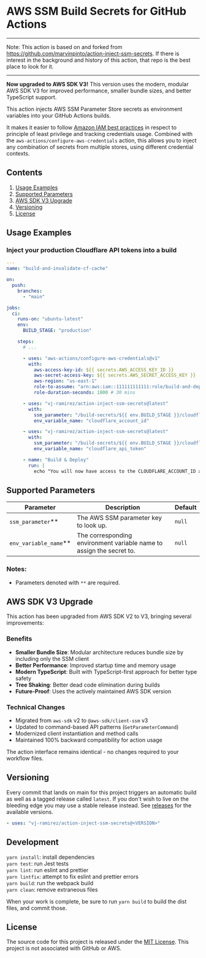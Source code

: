 # AWS SSM Build Secrets for GitHub Actions

---

Note: This action is based on and forked from https://github.com/marvinpinto/action-inject-ssm-secrets. If there is interest in the background and history of this action, that repo is the best place to look for it.

---

**Now upgraded to AWS SDK V3!** This version uses the modern, modular AWS SDK V3 for improved performance, smaller bundle sizes, and better TypeScript support.

This action injects AWS SSM Parameter Store secrets as environment variables into your GitHub Actions builds.

It makes it easier to follow [Amazon IAM best practices](https://docs.aws.amazon.com/IAM/latest/UserGuide/best-practices.html) in respect to principle of least privilege and tracking credentials usage. Combined with the `aws-actions/configure-aws-credentials` action, this allows you to inject any combination of secrets from multiple stores, using different credential contexts.

## Contents

1. [Usage Examples](#usage-examples)
1. [Supported Parameters](#supported-parameters)
1. [AWS SDK V3 Upgrade](#aws-sdk-v3-upgrade)
1. [Versioning](#versioning)
1. [License](#license)

## Usage Examples

### Inject your production Cloudflare API tokens into a build

```yaml
---
name: "build-and-invalidate-cf-cache"

on:
  push:
    branches:
      - "main"

jobs:
  ci:
    runs-on: "ubuntu-latest"
    env:
      BUILD_STAGE: "production"

    steps:
      # ...

      - uses: "aws-actions/configure-aws-credentials@v1"
        with:
          aws-access-key-id: ${{ secrets.AWS_ACCESS_KEY_ID }}
          aws-secret-access-key: ${{ secrets.AWS_SECRET_ACCESS_KEY }}
          aws-region: "us-east-1"
          role-to-assume: "arn:aws:iam::111111111111:role/build-and-deploy-website"
          role-duration-seconds: 1800 # 30 mins

      - uses: "vj-ramirez/action-inject-ssm-secrets@latest"
        with:
          ssm_parameter: "/build-secrets/${{ env.BUILD_STAGE }}/cloudflare-account-id"
          env_variable_name: "cloudflare_account_id"

      - uses: "vj-ramirez/action-inject-ssm-secrets@latest"
        with:
          ssm_parameter: "/build-secrets/${{ env.BUILD_STAGE }}/cloudflare-api-token"
          env_variable_name: "cloudflare_api_token"

      - name: "Build & Deploy"
        run: |
          echo "You will now have access to the CLOUDFLARE_ACCOUNT_ID and CLOUDFLARE_API_TOKEN environment variables in all your subsequent build steps"
```

## Supported Parameters

| Parameter               | Description                                                          | Default |
| ----------------------- | -------------------------------------------------------------------- | ------- |
| `ssm_parameter`\*\*     | The AWS SSM parameter key to look up.                                | `null`  |
| `env_variable_name`\*\* | The corresponding environment variable name to assign the secret to. | `null`  |

### Notes:

- Parameters denoted with `**` are required.

## AWS SDK V3 Upgrade

This action has been upgraded from AWS SDK V2 to V3, bringing several improvements:

### Benefits
- **Smaller Bundle Size**: Modular architecture reduces bundle size by including only the SSM client
- **Better Performance**: Improved startup time and memory usage
- **Modern TypeScript**: Built with TypeScript-first approach for better type safety
- **Tree Shaking**: Better dead code elimination during builds
- **Future-Proof**: Uses the actively maintained AWS SDK version

### Technical Changes
- Migrated from `aws-sdk` v2 to `@aws-sdk/client-ssm` v3
- Updated to command-based API patterns (`GetParameterCommand`)
- Modernized client instantiation and method calls
- Maintained 100% backward compatibility for action usage

The action interface remains identical - no changes required to your workflow files.

## Versioning

Every commit that lands on main for this project triggers an automatic build as well as a tagged release called `latest`. If you don't wish to live on the bleeding edge you may use a stable release instead. See [releases](../../releases/latest) for the available versions.

```yaml
- uses: "vj-ramirez/action-inject-ssm-secrets@<VERSION>"
```

## Development

`yarn install`: install dependencies<br />
`yarn test`: run Jest tests<br />
`yarn lint`: run eslint and prettier<br />
`yarn lintfix`: attempt to fix eslint and prettier errors<br />
`yarn build`: run the webpack build<br />
`yarn clean`: remove extraneous files<br />

When your work is complete, be sure to run `yarn build` to build the dist files, and commit those.

## License

The source code for this project is released under the [MIT License](/LICENSE). This project is not associated with GitHub or AWS.
